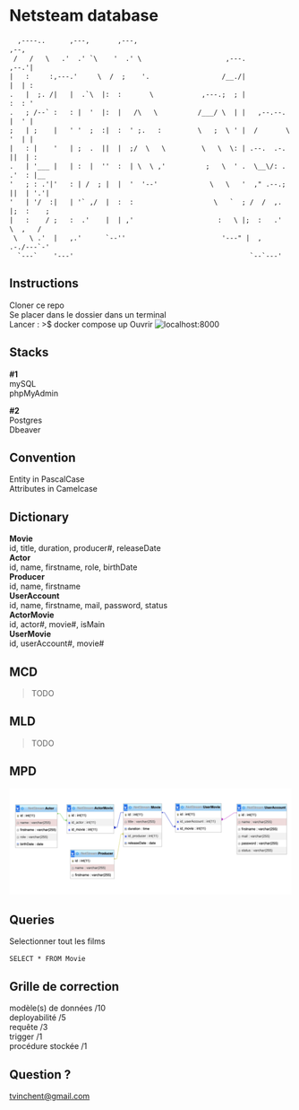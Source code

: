 # Netsteam database

````                                                                             
  ,----..      ,---,       ,---,                                         ,--,    
 /   /   \   .'  .' `\    '  .' \                     ,---.            ,--.'|    
|   :     :,---.'     \  /  ;    '.                  /__./|            |  | :    
.   |  ;. /|   |  .`\  |:  :       \            ,---.;  ; |            :  : '    
.   ; /--` :   : |  '  |:  |   /\   \          /___/ \  | |   ,--.--.  |  ' |    
;   | ;    |   ' '  ;  :|  :  ' ;.   :         \   ;  \ ' |  /       \ '  | |    
|   : |    '   | ;  .  ||  |  ;/  \   \         \   \  \: | .--.  .-. ||  | :    
.   | '___ |   | :  |  ''  :  | \  \ ,'          ;   \  ' .  \__\/: . .'  : |__  
'   ; : .'|'   : | /  ; |  |  '  '--'             \   \   '  ," .--.; ||  | '.'| 
'   | '/  :|   | '` ,/  |  :  :                    \   `  ; /  /  ,.  |;  :    ; 
|   :    / ;   :  .'    |  | ,'                     :   \ |;  :   .'   \  ,   /  
 \   \ .'  |   ,.'      `--''                        '---" |  ,     .-./---`-'   
  `---`    '---'                                            `--`---'             
````

## Instructions
Cloner ce repo  
Se placer dans le dossier dans un terminal  
Lancer : >$ docker compose up
Ouvrir ![localhost:8000](localhost:8000)

## Stacks
**#1**  
mySQL  
phpMyAdmin  
  
**#2**  
Postgres  
Dbeaver  

## Convention
Entity in PascalCase  
Attributes in Camelcase

## Dictionary
**Movie**  
id, title, duration, producer#, releaseDate  
**Actor**  
id, name, firstname, role, birthDate  
**Producer**  
id, name, firstname  
**UserAccount**  
id, name, firstname, mail, password, status  
**ActorMovie**  
id, actor#, movie#, isMain  
**UserMovie**  
id, userAccount#, movie#  
  
## MCD
> TODO  
  
## MLD
> TODO  

## MPD

![mpd.png](mpd.png)

## Queries
  
Selectionner tout les films
````
SELECT * FROM Movie
````

## Grille de correction

modèle(s) de données /10  
deployabilité /5  
requête /3  
trigger /1  
procédure stockée /1  
  
## Question ?
<tvinchent@gmail.com>